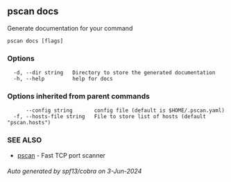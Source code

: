 ## pscan docs

Generate documentation for your command

```
pscan docs [flags]
```

### Options

```
  -d, --dir string   Directory to store the generated documentation
  -h, --help         help for docs
```

### Options inherited from parent commands

```
      --config string       config file (default is $HOME/.pscan.yaml)
  -f, --hosts-file string   File to store list of hosts (default "pscan.hosts")
```

### SEE ALSO

* [pscan](pscan.md)	 - Fast TCP port scanner

###### Auto generated by spf13/cobra on 3-Jun-2024
